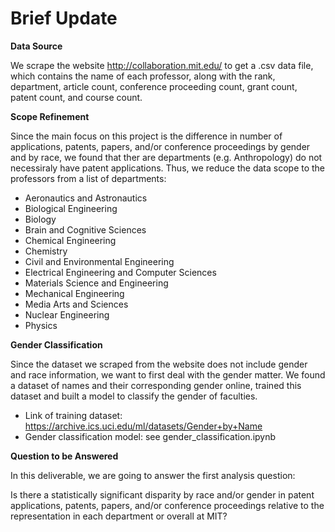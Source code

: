 # Brief Update

**Data Source**

We scrape the website http://collaboration.mit.edu/ to get a .csv data file, which contains the name of each professor, along with the rank, department, article count, conference proceeding count, grant count, patent count, and course count.

**Scope Refinement**

Since the main focus on this project is the difference in number of applications, patents, papers, and/or conference proceedings by gender and by race, we found that ther are departments (e.g. Anthropology) do not necessiraly have patent applications. Thus, we reduce the data scope to the professors from a list of departments:
- Aeronautics and Astronautics
- Biological Engineering
- Biology
- Brain and Cognitive Sciences
- Chemical Engineering
- Chemistry
- Civil and Environmental Engineering 
- Electrical Engineering and Computer Sciences
- Materials Science and Engineering
- Mechanical Engineering
- Media Arts and Sciences
- Nuclear Engineering
- Physics

**Gender Classification**

Since the dataset we scraped from the website does not include gender and race information, we want to first deal with the gender matter. We found a dataset of names and their corresponding gender online, trained this dataset and built a model to classify the gender of faculties.

- Link of training dataset: https://archive.ics.uci.edu/ml/datasets/Gender+by+Name
- Gender classification model: see gender_classification.ipynb

**Question to be Answered**

In this deliverable, we are going to answer the first analysis question:

Is there a statistically significant disparity by race and/or gender in patent applications, patents, papers, and/or conference proceedings relative to the representation in each department or overall at MIT?